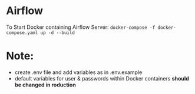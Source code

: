 # Airflow
To Start Docker containing Airflow Server: `docker-compose -f docker-compose.yaml up -d --build`

# Note:
* create .env file and add variables as in .env.example
* default variables for user & passwords within Docker containers <b>should be changed in roduction </b>
